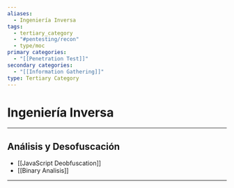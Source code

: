 ```yaml
---
aliases:
  - Ingeniería Inversa
tags:
  - tertiary_category
  - "#pentesting/recon"
  - type/moc
primary categories:
  - "[[Penetration Test]]"
secondary categories:
  - "[[Information Gathering]]"
type: Tertiary Category
---
```

# Ingeniería Inversa

***

## Análisis y Desofuscación

-  [[JavaScript Deobfuscation]]
-  [[Binary Analisis]]


***
